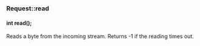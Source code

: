 <h3 id='req-read'>Request::read</h3>
<h4 class='variant'>int read();</h4>

Reads a byte from the incoming stream. Returns -1 if the reading times out.
